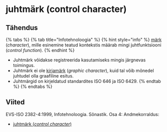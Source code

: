 # juhtmärk \(control character\)

## Tähendus

{% tabs %}
{% tab title="Infotehnoloogia" %}
{% hint style="info" %}
[märk](maerk-character.md) \(_character_\), mille esinemine teatud kontekstis määrab mingi juhtfunktsiooni \(_control function_\).
{% endhint %}

* Juhtmärk võidakse registreerida kasutamiseks mingis järgnevas toimingus.
* Juhtmärk ei ole [kirjamärk](kirjamaerk-graphic-character.md) \(_graphic character_\), kuid tal võib mõnedel juhtudel olla graafiline esitus.
* Juhtmärgid on kirjeldatud standardites ISO 646 ja ISO 6429.
{% endtab %}
{% endtabs %}

## Viited

EVS-ISO 2382-4:1999, Infotehnoloogia. Sõnastik. Osa 4: Andmekorraldus:

* [juhtmärk \(_control character_\)](http://www.eki.ee/dict/its/index.cgi?Q=D087FBFE-6C03-1014-88DC-FC5F0DBED45A&F=GUID&C01=1&C02=0&C10=1)

